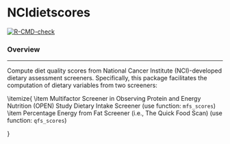 # NCIdietscores

 <!-- badges: start -->
  [![R-CMD-check](https://github.com/cmainov/NCIdietscores/actions/workflows/R-CMD-check.yaml/badge.svg)](https://github.com/cmainov/NCIdietscores/actions/workflows/R-CMD-check.yaml)
  <!-- badges: end -->
  
### Overview
___

Compute diet quality scores from National Cancer Institute (NCI)-developed dietary assessment screeners. Specifically, this package facilitates the computation of dietary variables from two screeners:

\itemize{
\item Multifactor Screener in Observing Protein and Energy Nutrition (OPEN) Study Dietary Intake Screener (use function: `mfs_scores`)
\item Percentage Energy from Fat Screener (i.e., The Quick Food Scan) (use function: `qfs_scores`)

}
